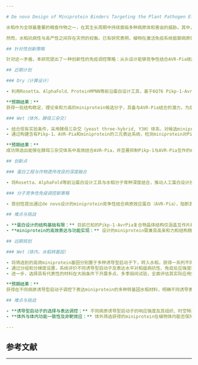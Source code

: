 ```yaml
---

# De novo Design of Miniprotein Binders Targeting the Plant Pathogen Effector

水稻作为全球最重要的粮食作物之一，在其生长周期中持续面临多种病原体和害虫的威胁。其中，稻瘟病由稻瘟病菌（*Magnaporthe oryzae*）引发，是影响水稻产量与品质的主要病害之一[^1][^2]。长期以来，水稻抗病育种主要依赖抗病基因（R基因），尤其是编码NLR（Nucleotide-binding Leucine-rich Repeat）受体的基因[^3][^4][^5]。NLR介导的效应物触发免疫（ETI）是水稻抵抗稻瘟病的核心机制，其通过识别病原体分泌的效应蛋白（如AVR-Pia），激活一系列免疫反应，包括活性氧（ROS）爆发、细胞程序性死亡以及下游防御基因的表达[^6][^3][^7][^8]。NLR受体与效应物的识别模式多样，涵盖直接互作、间接保护、诱饵及协同诱饵等机制[^9][^10][^4]。以Pikp-1-AvrPia为例，Pikp-1的LRR结构域能够直接识别并结合AVR-Pia[^3]。

然而，水稻抗病性与高产性之间存在天然的权衡。已有研究表明，植物在激活免疫系统抵御病原体时，常常需要消耗大量资源，导致生长相关基因表达下调，能量更多分配于防御反应，从而抑制作物生长与产量[^11]。尤其是在稻瘟病高发期与水稻产量形成关键期重叠时，持续或过度的免疫反应会加剧能量消耗和组织损伤，最终影响产量和品质。因此，如何在维持抗病性的同时，科学调控免疫反应强度，避免因过度免疫导致的产量损失，是当前水稻抗病育种亟需解决的核心问题之一。

## 针对性创新策略

针对这一矛盾，本研究提出了一种创新性的免疫调控策略：从头设计能够竞争性结合AVR-Pia效应蛋白的人工miniprotein，并通过特定诱导型表达系统实现其条件性表达。该miniprotein通过高亲和力结合AVR-Pia，竞争性阻断其与NLR受体（Pikp-1）的互作，从而抑制ETI通路的激活。理论上，该策略可在稻瘟病高发且产量形成关键期，精准调控免疫强度，减少因过度免疫引起的产量损失，实现抗病性与高产性的动态平衡。

## 近期计划

### Dry（计算设计）

- 利用Rosetta、AlphaFold、ProteinMPNN等前沿蛋白设计工具，基于6Q76 Pikp-1-AvrPia复合物的晶体结构，采用de novo策略设计一系列候选miniprotein，并预测及优化其与AVR-Pia的亲和力。

**预期结果：**  
获得一批结构稳定、理论亲和力高的miniprotein候选分子，具备与AVR-Pia结合的潜力，为后续实验筛选奠定坚实基础。

### Wet（体外，酵母三杂交）

- 结合现有实验条件，采用酵母三杂交（yeast three-hybrid, Y3H）体系，对候选miniprotein与AVR-Pia的结合能力进行筛选和验证。
- 通过构建含有Pikp-1、AVR-Pia和miniprotein的三元表达系统，检测miniprotein对Pikp-1与AVR-Pia互作的竞争抑制效果。

**预期结果：**  
成功筛选出能够在酵母三杂交体系中高效结合AVR-Pia，并显著抑制Pikp-1与AVR-Pia互作的miniprotein，为体内功能验证提供基础。

## 创新点

### 蛋白工程与作物遗传改良的深度融合

- 将Rosetta、AlphaFold等前沿蛋白设计工具与水稻分子育种深度结合，推动人工蛋白设计技术在植物抗病领域的应用转化。

### 分子竞争性免疫调控新策略

- 首创性提出通过de novo设计的miniprotein竞争性结合病原效应蛋白（AVR-Pia），阻断其与NLR受体互作，从分子水平精准调控ETI免疫反应强度，为突破水稻生长-防御权衡提供新思路。

## 难点与挑战

- **蛋白设计的结构基础有限：** 目前已知的Pikp-1-AvrPia复合物晶体结构仅涵盖互作片段，缺乏完整结构信息，可能需借助片段固定和空间约束等手段，以便顺利开展后续研究。
- **miniprotein的高效表达与功能实现：** 设计的miniprotein需兼具高亲和力和结构稳定性，并能在植物细胞内正确折叠和定位。如何在设计和筛选过程中有效预测并验证这些特性，是实现其功能的关键难题。

## 远期规划

### Wet（体内，水稻转基因）

- 将筛选到的高效miniprotein基因分别置于多种诱导型启动子下，转入水稻，获得一系列不同诱导表达模式和表达水平的转基因材料。
- 通过分组和分梯度设置，系统评价不同诱导型启动子及表达水平对稻瘟病抗性、免疫反应强度和产量等农艺性状的影响。
- 进一步，选择具有代表性的材料在大田条件下开展多点、多季田间试验，全面评估其实际应用效果。

**预期结果：**  
获得在不同病原诱导型启动子调控下表达miniprotein的多种转基因水稻材料，明确不同诱导表达模式和表达水平对免疫调控及产量的影响规律。田间实验验证该策略在实际生产环境中的有效性，实现抗病与高产的动态平衡，为分子育种和推广应用提供理论依据和种质资源。

## 难点与挑战

- **诱导型启动子的选择与表达调控：** 不同病原诱导型启动子的响应强度及其组织、时空特异性存在显著差异，如何筛选和优化合适的启动子以实现理想表达模式与调控效果，需大量实验验证与系统优化。
- **体外与体内功能一致性及非靶效应：** 体外筛选获得的miniprotein在植物体内能否保持高效功能，是否会对水稻自身生理过程产生非预期影响，均存在不确定性，需通过多层次实验系统进行评估。

---
```


## 参考文献

[^1]: Savary, S., Willocquet, L., Pethybridge, S.J., et al. (2019) The Global Burden of Pathogens and Pests on Major Food Crops. *Nature Ecology & Evolution*, 3, 430-439. https://doi.org/10.1038/s41559-018-0793-y

[^2]: 杨婕, 杨长登, 曾宇翔, 等. 水稻稻瘟病抗性基因挖掘与利用研究进展[J]. 中国水稻科学, 2024: 1-17.

[^3]: Wang, L., Zhao, L., Zhang, X., et al. (2019) Large-Scale Identification and Functional Analysis of NLR Genes in Blast Resistance in the Tetep Rice Genome Sequence. *Proceedings of the National Academy of Sciences*, 116, 18479-18487. https://doi.org/10.1073/pnas.1910229116

[^4]: Chen, R., Deng, Y., Ding, Y., et al. (2021) Rice Functional Genomics: Decades’ Efforts and Roads Ahead. *Science China Life Sciences*, 65, 33-92. https://doi.org/10.1007/s11427-021-2024-0

[^5]: Zhang, M., Wang, S. and Yuan, M. (2019) An Update on Molecular Mechanism of Disease Resistance Genes and Their Application for Genetic Improvement of Rice. *Molecular Breeding*, 39, Article No. 154. https://doi.org/10.1007/s11032-019-1056-6

[^6]: Zhou, J.M. and Zhang, Y.L. (2020) Plant Immunity: Danger Perception and Signaling. *Cell*, 181, 978-989. https://doi.org/10.1016/j.cell.2020.04.028

[^7]: Wang, J., Wang, R., Fang, H., et al. (2020) Two VOZ Transcription Factors Link an E Ligase and an NLR Immune Receptor to Modulate Immunity in Rice. *Molecular Plant*, 14, 253-266.

[^8]: Leach, J.E., Leung, H. and Tisserat, N. (2014) Plant Disease and Resistance. In: Van Alfen, N.K., Ed., *Encyclopedia of Agriculture and Food Systems*, Elsevier, Amsterdam, 360-374. https://doi.org/10.1016/B978-0-444-52512-3.00165-0

[^9]: Jones, J.D.G., Vance, R.E. and Dangl, J.L. (2016) Intracellular Innate Immune Surveillance Devices in Plants and Animals. *Science*, 354, aaf6395. https://doi.org/10.1126/science.aaf6395

[^10]: Cesari, S., Thilliez, G., Ribot, C.C., et al. (2013) The Rice Resistance Protein Pair RGA4/RGA5 Recognizes the Magnaporthe oryzae Effectors Avr-Pia and Avr1-Co39 by Direct Binding. *Plant Cell*, 25, 1463-1481. https://doi.org/10.1105/tpc.112.107201

[^11]: He, Z., Webster, S., He, S.Y. (2022) Growth–defense trade-offs in plants. *Current Biology*, 32(12), R541-R545. https://doi.org/10.1016/j.cub.2022.04.070

---
